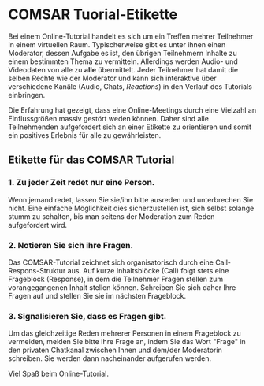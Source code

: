 # COMSAR Tuorial-Etikette
Bei einem Online-Tutorial handelt es sich um ein Treffen mehrer Teilnehmer in einem virtuellen Raum.
Typischerweise gibt es unter ihnen einen Moderator, dessen Aufgabe es ist, den übrigen Teilnehmern
Inhalte zu einem bestimmten Thema zu vermitteln. Allerdings werden Audio- und Videodaten von alle zu
**alle** übermittelt. Jeder Teilnehmer hat damit die selben Rechte wie der Moderator und kann
sich interaktive über verschiedene Kanäle (Audio, Chats, *Reactions*) in den Verlauf des Tutorials einbringen.

Die Erfahrung hat gezeigt, dass eine Online-Meetings durch eine Vielzahl an Einflussgrößen
massiv gestört weden können. Daher sind alle Teilnehmenden aufgefordert sich an einer
Etikette zu orientieren und somit ein positives Erlebnis für alle zu gewährleisten.

## Etikette für das COMSAR Tutorial

### 1. Zu jeder Zeit redet nur eine Person.
Wenn jemand redet, lassen Sie sie/ihn bitte ausreden und unterbrechen Sie nicht.
Eine einfache Möglichkeit dies sicherzustellen ist, sich selbst solange stumm zu schalten, 
bis man seitens der Moderation zum Reden aufgefordert wird.

### 2. Notieren Sie sich ihre Fragen.
Das COMSAR-Tutorial zeichnet sich organisatorisch durch eine Call-Respons-Struktur aus. Auf 
kurze Inhaltsblöcke (Call) folgt stets eine Frageblock (Response), in dem die Teilnehmer 
Fragen stellen zum vorangegangenen Inhalt stellen können. Schreiben Sie sich daher Ihre 
Fragen auf und stellen Sie sie im nächsten Frageblock.

### 3. Signalisieren Sie, dass es Fragen gibt.
Um das gleichzeitige Reden mehrerer Personen in einem Frageblock zu vermeiden, melden Sie
bitte Ihre Frage an, indem Sie das Wort "Frage" in den privaten Chatkanal zwischen Ihnen
und dem/der Moderatorin schreiben. Sie werden dann nacheinander aufgerufen werden.


Viel Spaß beim Online-Tutorial.
